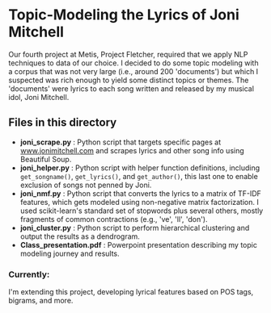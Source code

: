 # Topic-Modeling the Lyrics of Joni Mitchell

Our fourth project at Metis, Project Fletcher, required that we apply NLP techniques to data of our choice. I decided to do some topic modeling with a corpus that was not very large (i.e., around 200 'documents') but which I suspected was rich enough to yield some distinct topics or themes. The 'documents' were lyrics to each song written and released by my musical idol, Joni Mitchell.

## Files in this directory


* **joni_scrape.py** : Python script that targets specific pages at www.jonimitchell.com and scrapes lyrics and other song info using Beautiful Soup. 
* **joni_helper.py** : Python script with helper function definitions, including ```get_songname()```, ```get_lyrics()```, and ```get_author()```, this last one to enable exclusion of songs not penned by Joni.
* **joni_nmf.py** : Python script that converts the lyrics to a matrix of TF-IDF features, which gets modeled using non-negative matrix factorization. I used scikit-learn's standard set of stopwords plus several others, mostly fragments of common contractions (e.g., 've', 'll', 'don').
* **joni_cluster.py** : Python script to perform hierarchical clustering and output the results as a dendrogram.
* **Class_presentation.pdf** : Powerpoint presentation describing my topic modeling journey and results.


### Currently: 

I'm extending this project, developing lyrical features based on POS tags, bigrams, and more.   
